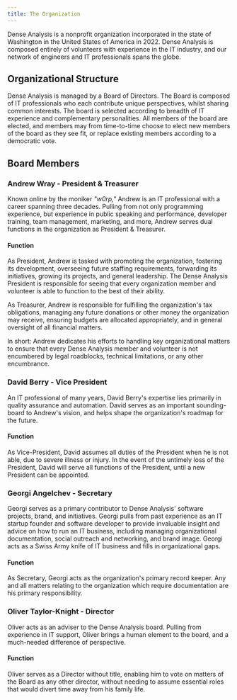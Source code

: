 ```yaml
---
title: The Organization
---
```


Dense Analysis is a nonprofit organization incorporated in the state of
Washington in the United States of America in 2022. Dense Analysis is composed
entirely of volunteers with experience in the IT industry, and our network of
engineers and IT professionals spans the globe.

## Organizational Structure

Dense Analysis is managed by a Board of Directors. The Board is composed of IT
professionals who each contribute unique perspectives, whilst sharing common
interests. The board is selected according to breadth of IT experience and
complementary personalities. All members of the board are elected, and members
may from time-to-time choose to elect new members of the board as they see fit,
or replace existing members according to a democratic vote.

## Board Members

### Andrew Wray - President & Treasurer

Known online by the moniker _"w0rp,"_ Andrew is an IT professional with a career
spanning three decades. Pulling from not only programming experience, but
experience in public speaking and performance, developer training, team
management, marketing, and more, Andrew serves dual functions in the
organization as President & Treasurer.

#### Function

As President, Andrew is tasked with promoting the organization, fostering its
development, overseeing future staffing requirements, forwarding its
initiatives, growing its projects, and general leadership. The Dense Analysis
President is responsible for seeing that every organization member and volunteer
is able to function to the best of their ability.

As Treasurer, Andrew is responsible for fulfilling the organization's tax
obligations, managing any future donations or other money the organization may
receive, ensuring budgets are allocated appropriately, and in general oversight
of all financial matters.

In short: Andrew dedicates his efforts to handling key organizational matters to
ensure that every Dense Analysis member and volunteer is not encumbered by legal
roadblocks, technical limitations, or any other encumbrance.

### David Berry - Vice President

An IT professional of many years, David Berry's expertise lies primarily in
quality assurance and automation. David serves as an important sounding-board to
Andrew's vision, and helps shape the organization's roadmap for the future.

#### Function

As Vice-President, David assumes all duties of the President when he is not
able, due to severe illness or injury. In the event of the untimely loss of the
President, David will serve all functions of the President, until a new
President can be appointed.

### Georgi Angelchev - Secretary

Georgi serves as a primary contributor to Dense Analysis' software projects,
brand, and initiatives. Georgi pulls from past experience as an IT startup
founder and software developer to provide invaluable insight and advice on how
to run an IT business, including managing organizational documentation, social
outreach and networking, and brand image. Georgi acts as a Swiss Army knife of
IT business and fills in organizational gaps.

#### Function

As Secretary, Georgi acts as the organization's primary record keeper. Any and
all matters relating to the organization which require documentation are his
primary responsibility.

### Oliver Taylor-Knight - Director

Oliver acts as an adviser to the Dense Analysis board. Pulling from experience
in IT support, Oliver brings a human element to the board, and a much-needed
difference of perspective.

#### Function

Oliver serves as a Director without title, enabling him to vote on matters of
the Board as any other director, without needing to assume essential roles that
would divert time away from his family life.
